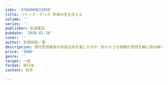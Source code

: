 ```yaml
---
isbn: '9784000613859'
title: ジャック・デリダ 死後の生を与える
volume: ''
series: ''
publisher: 岩波書店
pubdate: '2020-01-26'
cover: ''
author: 宮崎裕助／著
description: 現代思想最後の巨星は何を遺したのか．知られざる後期の思想を軸に読み解く．新たなる入門書の誕生．
price: '3600'
genre: ''
target: 一般
format: 単行本
content: 哲学

---
```

